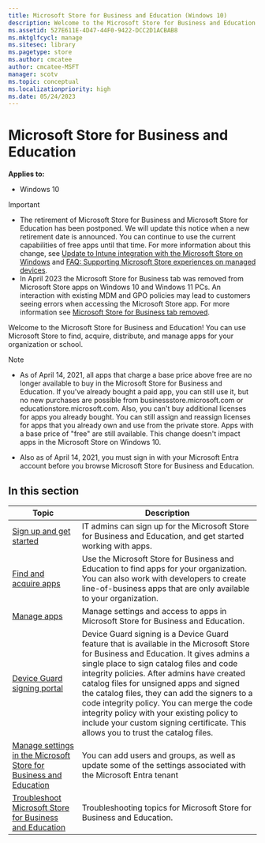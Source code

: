 ```yaml
---
title: Microsoft Store for Business and Education (Windows 10)
description: Welcome to the Microsoft Store for Business and Education. You can use Microsoft Store, to find, acquire, distribute, and manage apps for your organization or school.
ms.assetid: 527E611E-4D47-44F0-9422-DCC2D1ACBAB8
ms.mktglfcycl: manage
ms.sitesec: library
ms.pagetype: store
ms.author: cmcatee
author: cmcatee-MSFT
manager: scotv
ms.topic: conceptual
ms.localizationpriority: high
ms.date: 05/24/2023
---
```


# Microsoft Store for Business and Education

**Applies to:**

- Windows 10

> [!IMPORTANT]
>
> - The retirement of Microsoft Store for Business and Microsoft Store for Education has been postponed. We will update this notice when a new retirement date is announced. You can continue to use the current capabilities of free apps until that time. For more information about this change, see [Update to Intune integration with the Microsoft Store on Windows](https://techcommunity.microsoft.com/t5/windows-it-pro-blog/update-to-endpoint-manager-integration-with-the-microsoft-store/ba-p/3585077) and [FAQ: Supporting Microsoft Store experiences on managed devices](https://techcommunity.microsoft.com/t5/windows-management/faq-supporting-microsoft-store-experiences-on-managed-devices/m-p/3585286).
> - In April 2023 the Microsoft Store for Business tab was removed from Microsoft Store apps on Windows 10 and Windows 11 PCs. An interaction with existing MDM and GPO policies may lead to customers seeing errors when accessing the Microsoft Store app. For more information see [Microsoft Store for Business tab removed](manage-access-to-private-store.md#microsoft-store-for-business-tab-removed).

Welcome to the Microsoft Store for Business and Education! You can use Microsoft Store to find, acquire, distribute, and manage apps for your organization or school.

> [!NOTE]
>
> - As of April 14, 2021, all apps that charge a base price above free are no longer available to buy in the Microsoft Store for Business and Education. If you've already bought a paid app, you can still use it, but no new purchases are possible from businessstore.microsoft.com or educationstore.microsoft.com. Also, you can't buy additional licenses for apps you already bought. You can still assign and reassign licenses for apps that you already own and use from the private store. Apps with a base price of "free" are still available. This change doesn't impact apps in the Microsoft Store on Windows 10.
>
> - Also as of April 14, 2021, you must sign in with your Microsoft Entra account before you browse Microsoft Store for Business and Education.

## In this section

| Topic | Description |
| ----- | ----------- |
| [Sign up and get started](sign-up-microsoft-store-for-business-overview.md) | IT admins can sign up for the Microsoft Store for Business and Education, and get started working with apps. |
| [Find and acquire apps](find-and-acquire-apps-overview.md) | Use the Microsoft Store for Business and Education to find apps for your organization. You can also work with developers to create line-of-business apps that are only available to your organization. |
| [Manage apps](manage-apps-microsoft-store-for-business-overview.md) | Manage settings and access to apps in Microsoft Store for Business and Education. |
| [Device Guard signing portal](device-guard-signing-portal.md) | Device Guard signing is a Device Guard feature that is available in the Microsoft Store for Business and Education. It gives admins a single place to sign catalog files and code integrity policies. After admins have created catalog files for unsigned apps and signed the catalog files, they can add the signers to a code integrity policy. You can merge the code integrity policy with your existing policy to include your custom signing certificate. This allows you to trust the catalog files. |
| [Manage settings in the Microsoft Store for Business and Education](manage-settings-microsoft-store-for-business.md) | You can add users and groups, as well as update some of the settings associated with the Microsoft Entra tenant |
| [Troubleshoot Microsoft Store for Business and Education](troubleshoot-microsoft-store-for-business.md) | Troubleshooting topics for Microsoft Store for Business and Education. |
